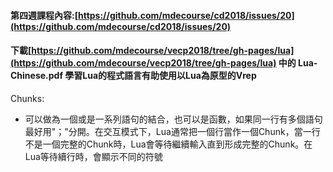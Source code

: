 #### 第四週課程內容:[https://github.com/mdecourse/cd2018/issues/20](https://github.com/mdecourse/cd2018/issues/20)

#### 下載[https://github.com/mdecourse/vecp2018/tree/gh-pages/lua](https://github.com/mdecourse/vecp2018/tree/gh-pages/lua) 中的 Lua-Chinese.pdf 學習Lua的程式語言有助使用以Lua為原型的Vrep

Chunks:

* 可以做為一個或是一系列語句的結合，也可以是函數，如果同一行有多個語句最好用"；"分開。在交互模式下，Lua通常把一個行當作一個Chunk，當一行不是一個完整的Chunk時，Lua會等待繼續輸入直到形成完整的Chunk。在Lua等待續行時，會顯示不同的符號



